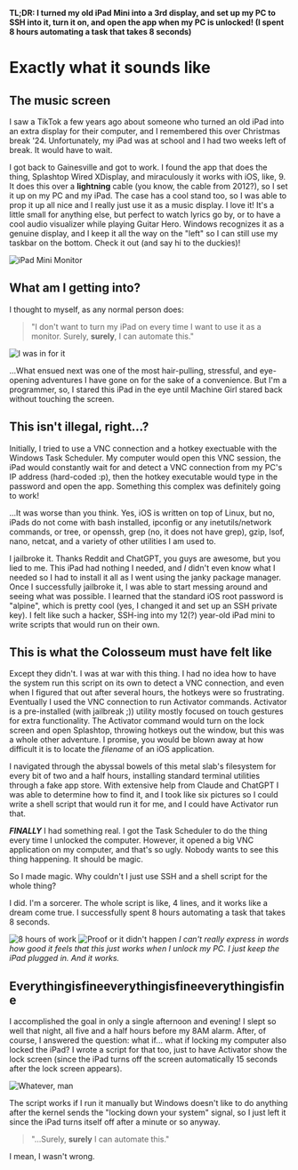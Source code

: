 **TL;DR: I turned my old iPad Mini into a 3rd display, and set up my PC to SSH into it, turn it on, and open the app when my PC is unlocked! (I spent 8 hours automating a task that takes 8 seconds)**

# Exactly what it sounds like
## The music screen
I saw a TikTok a few years ago about someone who turned an old iPad into an extra display for their computer, and I remembered this over Christmas break '24. Unfortunately, my iPad was at school and I had two weeks left of break. It would have to wait.

I got back to Gainesville and got to work. I found the app that does the thing, Splashtop Wired XDisplay, and miraculously it works with iOS, like, 9. It does this over a **lightning** cable (you know, the cable from 2012?), so I set it up on my PC and my iPad. The case has a cool stand too, so I was able to prop it up all nice and I really just use it as a music display. I love it! It's a little small for anything else, but perfect to watch lyrics go by, or to have a cool audio visualizer while playing Guitar Hero. Windows recognizes it as a genuine display, and I keep it all the way on the "left" so I can still use my taskbar on the bottom. Check it out (and say hi to the duckies)! 

![iPad Mini Monitor](images/activity/ipad-monitor.webp)

## What am I getting into?
I thought to myself, as any normal person does:

> "I don't want to turn my iPad on every time I want to use it as a monitor. Surely, **surely**, I can automate this." 

![I was in for it](https://i.kym-cdn.com/entries/icons/original/000/044/438/Untitled-1.png)

...What ensued next was one of the most hair-pulling, stressful, and eye-opening adventures I have gone on for the sake of a convenience. But I'm a programmer, so, I stared this iPad in the eye until Machine Girl stared back without touching the screen. 

## This isn't illegal, right...?
Initially, I tried to use a VNC connection and a hotkey exectuable with the Windows Task Scheduler. My computer would open this VNC session, the iPad would constantly wait for and detect a VNC connection from my PC's IP address (hard-coded :p), then the hotkey executable would type in the password and open the app. Something this complex was definitely going to work! 

...It was worse than you think. Yes, iOS is written on top of Linux, but no, iPads do not come with bash installed, ipconfig or any inetutils/network commands, or tree, or openssh, grep (no, it does not have grep), gzip, lsof, nano, netcat, and a variety of other utilities I am used to. 

I jailbroke it. Thanks Reddit and ChatGPT, you guys are awesome, but you lied to me. This iPad had nothing I needed, and *I* didn't even know what I needed so I had to install it all as I went using the janky package manager. Once I successfully jailbroke it, I was able to start messing around and seeing what was possible. I learned that the standard iOS root password is "alpine", which is pretty cool (yes, I changed it and set up an SSH private key). I felt like such a hacker, SSH-ing into my 12(?) year-old iPad mini to write scripts that would run on their own. 

## This is what the Colosseum must have felt like

Except they didn't. I was at war with this thing. I had no idea how to have the system run this script on its own to detect a VNC connection, and even when I figured that out after several hours, the hotkeys were so frustrating. Eventually I used the VNC connection to run Activator commands. Activator is a pre-installed (with jailbreak ;)) utility mostly focused on touch gestures for extra functionality. The Activator command would turn on the lock screen and open Splashtop, throwing hotkeys out the window, but this was a whole other adventure. I promise, you would be blown away at how difficult it is to locate the *filename* of an iOS application. 

I navigated through the abyssal bowels of this metal slab's filesystem for every bit of two and a half hours, installing standard terminal utilities through a fake app store. With extensive help from Claude and ChatGPT I was able to determine how to find it, and I took like six pictures so I could write a shell script that would run it for me, and I could have Activator run that. 

***FINALLY*** I had something real. I got the Task Scheduler to do the thing every time I unlocked the computer. However, it opened a big VNC application on my computer, and that's so ugly. Nobody wants to see this thing happening. It should be magic. 

So I made magic. Why couldn't I just use SSH and a shell script for the whole thing? 

I did. I'm a sorcerer. The whole script is like, 4 lines, and it works like a dream come true. I successfully spent 8 hours automating a task that takes 8 seconds. 

![8 hours of work](images/activity/the-culmination-of-8-hours.webp)
![Proof or it didn't happen](images/activity/the-proof.gif)
*I can't really express in words how good it feels that this just works when I unlock my PC. I just keep the iPad plugged in. And it works.*

## Everythingisfineeverythingisfineeverythingisfine
I accomplished the goal in only a single afternoon and evening! I slept so well that night, all five and a half hours before my 8AM alarm. After, of course, I answered the question: what if... what if locking my computer also locked the iPad? I wrote a script for that too, just to have Activator show the lock screen (since the iPad turns off the screen automatically 15 seconds after the lock screen appears). 

![Whatever, man](images/activity/ipad-lock-script.webp)

The script works if I run it manually but Windows doesn't like to do anything after the kernel sends the "locking down your system" signal, so I just left it since the iPad turns itself off after a minute or so anyway. 

> "...Surely, **surely** I can automate this."

I mean, I wasn't wrong. 